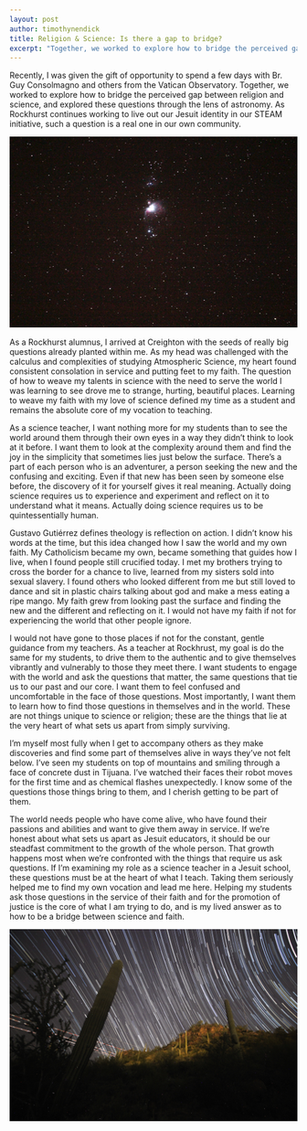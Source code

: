 ```yaml
---
layout: post
author: timothynendick
title: Religion & Science: Is there a gap to bridge?
excerpt: "Together, we worked to explore how to bridge the perceived gap between religion and science."
---
```


Recently, I was given the gift of opportunity to spend a few days with Br. Guy Consolmagno and others from the Vatican Observatory. Together, we worked to explore how to bridge the perceived gap between religion and science, and explored these questions through the lens of astronomy. As Rockhurst continues working to live out our Jesuit identity in our STEAM initiative, such a question is a real one in our own community.

<div class="flex-wrapper">
  <img src="/img/TN Astronomy 1.png">
</div>

As a Rockhurst alumnus, I arrived at Creighton with the seeds of really big questions already planted within me. As my head was challenged with the calculus and complexities of studying Atmospheric Science, my heart found consistent consolation in service and putting feet to my faith. The question of how to weave my talents in science with the need to serve the world I was learning to see drove me to strange, hurting, beautiful places. Learning to weave my faith with my love of science defined my time as a student and remains the absolute core of my vocation to teaching.  

As a science teacher, I want nothing more for my students than to see the world around them through their own eyes in a way they didn’t think to look at it before. I want them to look at the complexity around them and find the joy in the simplicity that sometimes lies just below the surface. There’s a part of each person who is an adventurer, a person seeking the new and the confusing and exciting. Even if that new has been seen by someone else before, the discovery of it for yourself gives it real meaning. Actually doing science requires us to experience and experiment and reflect on it to understand what it means. Actually doing science requires us to be quintessentially human.

Gustavo Gutiérrez defines theology is reflection on action. I didn’t know his words at the time, but this idea changed how I saw the world and my own faith. My Catholicism became my own, became something that guides how I live, when I found people still crucified today. I met my brothers trying to cross the border for a chance to live, learned from my sisters sold into sexual slavery. I found others who looked different from me but still loved to dance and sit in plastic chairs talking about god and make a mess eating a ripe mango. My faith grew from looking past the surface and finding the new and the different and reflecting on it. I would not have my faith if not for experiencing the world that other people ignore.

I would not have gone to those places if not for the constant, gentle guidance from my teachers. As a teacher at Rockhrust, my goal is do the same for my students, to drive them to the authentic and to give themselves vibrantly and vulnerably to those they meet there. I want students to engage with the world and ask the questions that matter, the same questions that tie us to our past and our core. I want them to feel confused and uncomfortable in the face of those questions. Most importantly, I want them to learn how to find those questions in themselves and in the world. These are not things unique to science or religion; these are the things that lie at the very heart of what sets us apart from simply surviving.

I’m myself most fully when I get to accompany others as they make discoveries and find some part of themselves alive in ways they’ve not felt below. I’ve seen my students on top of mountains and smiling through a face of concrete dust in Tijuana. I’ve watched their faces their robot moves for the first time and as chemical flashes unexpectedly. I know some of the questions those things bring to them, and I cherish getting to be part of them.

The world needs people who have come alive, who have found their passions and abilities and want to give them away in service. If we’re honest about what sets us apart as Jesuit educators, it should be our steadfast commitment to the growth of the whole person. That growth happens most when we’re confronted with the things that require us ask questions. If I’m examining my role as a science teacher in a Jesuit school, these questions must be at the heart of what I teach. Taking them seriously helped me to find my own vocation and lead me here. Helping my students ask those questions in the service of their faith and for the promotion of justice is the core of what I am trying to do, and is my lived answer as to how to be a bridge between science and faith.

<div class="flex-wrapper">
  <img src="/img/TN Astronomy 2.JPG">
</div>
